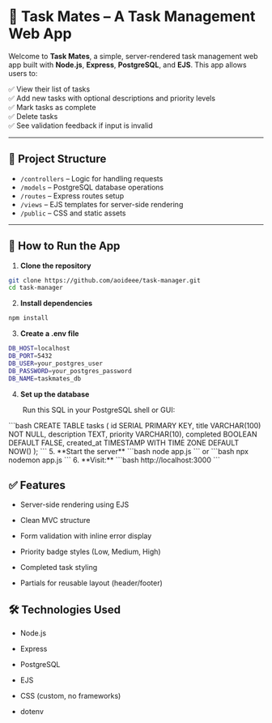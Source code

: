 # 📝 Task Mates – A Task Management Web App

Welcome to **Task Mates**, a simple, server-rendered task management web app built with **Node.js**, **Express**, **PostgreSQL**, and **EJS**. This app allows users to:

✅ View their list of tasks  
✅ Add new tasks with optional descriptions and priority levels  
✅ Mark tasks as complete  
✅ Delete tasks  
✅ See validation feedback if input is invalid

---

## 📁 Project Structure

- `/controllers` – Logic for handling requests  
- `/models` – PostgreSQL database operations  
- `/routes` – Express routes setup  
- `/views` – EJS templates for server-side rendering  
- `/public` – CSS and static assets

---

## 🚀 How to Run the App

1. **Clone the repository**  
```bash
git clone https://github.com/aoideee/task-manager.git
cd task-manager
```
2. **Install dependencies**
```bash
npm install
```
3. **Create a .env file**
```bash
DB_HOST=localhost
DB_PORT=5432
DB_USER=your_postgres_user
DB_PASSWORD=your_postgres_password
DB_NAME=taskmates_db
```
4. **Set up the database**

<p style="text-indent: 2em;">Run this SQL in your PostgreSQL shell or GUI:</p>
```bash
CREATE TABLE tasks (
  id SERIAL PRIMARY KEY,
  title VARCHAR(100) NOT NULL,
  description TEXT,
  priority VARCHAR(10),
  completed BOOLEAN DEFAULT FALSE,
  created_at TIMESTAMP WITH TIME ZONE DEFAULT NOW()
);
```
5. **Start the server**
```bash
node app.js
```
or
```bash
npx nodemon app.js
```
6. **Visit:**
```bash
http://localhost:3000
```

## ✅ Features

- Server-side rendering using EJS

- Clean MVC structure

- Form validation with inline error display

- Priority badge styles (Low, Medium, High)

- Completed task styling

- Partials for reusable layout (header/footer)

## 🛠 Technologies Used
- Node.js

- Express

- PostgreSQL

- EJS

- CSS (custom, no frameworks)

- dotenv
